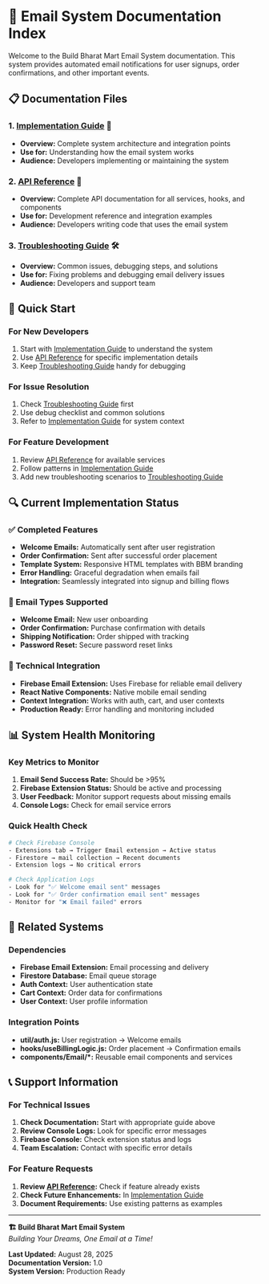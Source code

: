 # 📧 Email System Documentation Index

Welcome to the Build Bharat Mart Email System documentation. This system provides automated email notifications for user signups, order confirmations, and other important events.

## 📋 Documentation Files

### 1. [Implementation Guide](./implementation-guide.md) 📖

- **Overview:** Complete system architecture and integration points
- **Use for:** Understanding how the email system works
- **Audience:** Developers implementing or maintaining the system

### 2. [API Reference](./api-reference.md) 🔧

- **Overview:** Complete API documentation for all services, hooks, and components
- **Use for:** Development reference and integration examples
- **Audience:** Developers writing code that uses the email system

### 3. [Troubleshooting Guide](./troubleshooting.md) 🛠️

- **Overview:** Common issues, debugging steps, and solutions
- **Use for:** Fixing problems and debugging email delivery issues
- **Audience:** Developers and support team

## 🚀 Quick Start

### For New Developers

1. Start with [Implementation Guide](./implementation-guide.md) to understand the system
2. Use [API Reference](./api-reference.md) for specific implementation details
3. Keep [Troubleshooting Guide](./troubleshooting.md) handy for debugging

### For Issue Resolution

1. Check [Troubleshooting Guide](./troubleshooting.md) first
2. Use debug checklist and common solutions
3. Refer to [Implementation Guide](./implementation-guide.md) for system context

### For Feature Development

1. Review [API Reference](./api-reference.md) for available services
2. Follow patterns in [Implementation Guide](./implementation-guide.md)
3. Add new troubleshooting scenarios to [Troubleshooting Guide](./troubleshooting.md)

## 🔍 Current Implementation Status

### ✅ Completed Features

- **Welcome Emails:** Automatically sent after user registration
- **Order Confirmation:** Sent after successful order placement
- **Template System:** Responsive HTML templates with BBM branding
- **Error Handling:** Graceful degradation when emails fail
- **Integration:** Seamlessly integrated into signup and billing flows

### 📧 Email Types Supported

- **Welcome Email:** New user onboarding
- **Order Confirmation:** Purchase confirmation with details
- **Shipping Notification:** Order shipped with tracking
- **Password Reset:** Secure password reset links

### 🔧 Technical Integration

- **Firebase Email Extension:** Uses Firebase for reliable email delivery
- **React Native Components:** Native mobile email sending
- **Context Integration:** Works with auth, cart, and user contexts
- **Production Ready:** Error handling and monitoring included

## 📊 System Health Monitoring

### Key Metrics to Monitor

1. **Email Send Success Rate:** Should be >95%
2. **Firebase Extension Status:** Should be active and processing
3. **User Feedback:** Monitor support requests about missing emails
4. **Console Logs:** Check for email service errors

### Quick Health Check

```bash
# Check Firebase Console
- Extensions tab → Trigger Email extension → Active status
- Firestore → mail collection → Recent documents
- Extension logs → No critical errors

# Check Application Logs
- Look for "✅ Welcome email sent" messages
- Look for "✅ Order confirmation email sent" messages
- Monitor for "❌ Email failed" errors
```

## 🔗 Related Systems

### Dependencies

- **Firebase Email Extension:** Email processing and delivery
- **Firestore Database:** Email queue storage
- **Auth Context:** User authentication state
- **Cart Context:** Order data for confirmations
- **User Context:** User profile information

### Integration Points

- **util/auth.js:** User registration → Welcome emails
- **hooks/useBillingLogic.js:** Order placement → Confirmation emails
- **components/Email/\*:** Reusable email components and services

## 📞 Support Information

### For Technical Issues

1. **Check Documentation:** Start with appropriate guide above
2. **Review Console Logs:** Look for specific error messages
3. **Firebase Console:** Check extension status and logs
4. **Team Escalation:** Contact with specific error details

### For Feature Requests

1. **Review [API Reference](./api-reference.md):** Check if feature already exists
2. **Check Future Enhancements:** In [Implementation Guide](./implementation-guide.md)
3. **Document Requirements:** Use existing patterns as examples

---

**🏗️ Build Bharat Mart Email System**  
_Building Your Dreams, One Email at a Time!_

**Last Updated:** August 28, 2025  
**Documentation Version:** 1.0  
**System Version:** Production Ready
